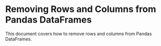 # Removing Rows and Columns from Pandas DataFrames

This document covers how to remove rows and columns from Pandas DataFrames.
